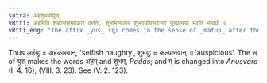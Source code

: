 ```yaml
---
sutra: अहंशुभमोर्युस्
vRtti: अहमिति शब्दान्तरमहंकारे वर्त्तते, शुभमित्यव्ययं शुभपर्यायस्ताभ्यां युस्प्रत्ययो भवति मत्वर्थे ॥
vRtti_eng: "The affix _yus_ (यु) comes in the sense of _matup_ after the word _aham_ 'I', and the indeclinable _subham_ 'good'."
---
```

Thus अहंयुः = अहंकारवान्, 'selfish haughty', शुभंयुः = कल्याणवान् ॥ 'auspicious'. The स् of युस् makes the words अहम् and शुभम्, _Padas_; and म् is changed into _Anusvara_ (I. 4. 16); (VIII. 3. 23). See (V. 2. 123).
